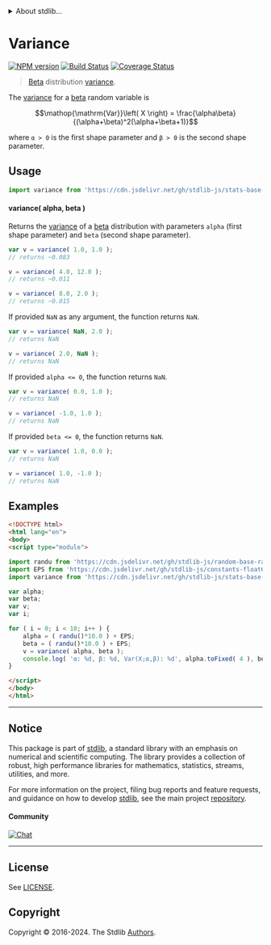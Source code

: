 <!--

@license Apache-2.0

Copyright (c) 2018 The Stdlib Authors.

Licensed under the Apache License, Version 2.0 (the "License");
you may not use this file except in compliance with the License.
You may obtain a copy of the License at

   http://www.apache.org/licenses/LICENSE-2.0

Unless required by applicable law or agreed to in writing, software
distributed under the License is distributed on an "AS IS" BASIS,
WITHOUT WARRANTIES OR CONDITIONS OF ANY KIND, either express or implied.
See the License for the specific language governing permissions and
limitations under the License.

-->


<details>
  <summary>
    About stdlib...
  </summary>
  <p>We believe in a future in which the web is a preferred environment for numerical computation. To help realize this future, we've built stdlib. stdlib is a standard library, with an emphasis on numerical and scientific computation, written in JavaScript (and C) for execution in browsers and in Node.js.</p>
  <p>The library is fully decomposable, being architected in such a way that you can swap out and mix and match APIs and functionality to cater to your exact preferences and use cases.</p>
  <p>When you use stdlib, you can be absolutely certain that you are using the most thorough, rigorous, well-written, studied, documented, tested, measured, and high-quality code out there.</p>
  <p>To join us in bringing numerical computing to the web, get started by checking us out on <a href="https://github.com/stdlib-js/stdlib">GitHub</a>, and please consider <a href="https://opencollective.com/stdlib">financially supporting stdlib</a>. We greatly appreciate your continued support!</p>
</details>

# Variance

[![NPM version][npm-image]][npm-url] [![Build Status][test-image]][test-url] [![Coverage Status][coverage-image]][coverage-url] <!-- [![dependencies][dependencies-image]][dependencies-url] -->

> [Beta][beta-distribution] distribution [variance][variance].

<!-- Section to include introductory text. Make sure to keep an empty line after the intro `section` element and another before the `/section` close. -->

<section class="intro">

The [variance][variance] for a [beta][beta-distribution] random variable is

<!-- <equation class="equation" label="eq:beta_variance" align="center" raw="\operatorname{Var}\left( X \right) = \frac{\alpha\beta}{(\alpha+\beta)^2(\alpha+\beta+1)}" alt="Variance for a beta distribution."> -->

```math
\mathop{\mathrm{Var}}\left( X \right) = \frac{\alpha\beta}{(\alpha+\beta)^2(\alpha+\beta+1)}
```

<!-- <div class="equation" align="center" data-raw-text="\operatorname{Var}\left( X \right) = \frac{\alpha\beta}{(\alpha+\beta)^2(\alpha+\beta+1)}" data-equation="eq:beta_variance">
    <img src="https://cdn.jsdelivr.net/gh/stdlib-js/stdlib@51534079fef45e990850102147e8945fb023d1d0/lib/node_modules/@stdlib/stats/base/dists/beta/variance/docs/img/equation_beta_variance.svg" alt="Variance for a beta distribution.">
    <br>
</div> -->

<!-- </equation> -->

where `α > 0` is the first shape parameter and `β > 0` is the second shape parameter.

</section>

<!-- /.intro -->

<!-- Package usage documentation. -->



<section class="usage">

## Usage

```javascript
import variance from 'https://cdn.jsdelivr.net/gh/stdlib-js/stats-base-dists-beta-variance@esm/index.mjs';
```

#### variance( alpha, beta )

Returns the [variance][variance] of a [beta][beta-distribution] distribution with parameters `alpha` (first shape parameter) and `beta` (second shape parameter).

```javascript
var v = variance( 1.0, 1.0 );
// returns ~0.083

v = variance( 4.0, 12.0 );
// returns ~0.011

v = variance( 8.0, 2.0 );
// returns ~0.015
```

If provided `NaN` as any argument, the function returns `NaN`.

```javascript
var v = variance( NaN, 2.0 );
// returns NaN

v = variance( 2.0, NaN );
// returns NaN
```

If provided `alpha <= 0`, the function returns `NaN`.

```javascript
var v = variance( 0.0, 1.0 );
// returns NaN

v = variance( -1.0, 1.0 );
// returns NaN
```

If provided `beta <= 0`, the function returns `NaN`.

```javascript
var v = variance( 1.0, 0.0 );
// returns NaN

v = variance( 1.0, -1.0 );
// returns NaN
```

</section>

<!-- /.usage -->

<!-- Package usage notes. Make sure to keep an empty line after the `section` element and another before the `/section` close. -->

<section class="notes">

</section>

<!-- /.notes -->

<!-- Package usage examples. -->

<section class="examples">

## Examples

<!-- eslint no-undef: "error" -->

```html
<!DOCTYPE html>
<html lang="en">
<body>
<script type="module">

import randu from 'https://cdn.jsdelivr.net/gh/stdlib-js/random-base-randu@esm/index.mjs';
import EPS from 'https://cdn.jsdelivr.net/gh/stdlib-js/constants-float64-eps@esm/index.mjs';
import variance from 'https://cdn.jsdelivr.net/gh/stdlib-js/stats-base-dists-beta-variance@esm/index.mjs';

var alpha;
var beta;
var v;
var i;

for ( i = 0; i < 10; i++ ) {
    alpha = ( randu()*10.0 ) + EPS;
    beta = ( randu()*10.0 ) + EPS;
    v = variance( alpha, beta );
    console.log( 'α: %d, β: %d, Var(X;α,β): %d', alpha.toFixed( 4 ), beta.toFixed( 4 ), v.toFixed( 4 ) );
}

</script>
</body>
</html>
```

</section>

<!-- /.examples -->

<!-- Section to include cited references. If references are included, add a horizontal rule *before* the section. Make sure to keep an empty line after the `section` element and another before the `/section` close. -->

<section class="references">

</section>

<!-- /.references -->

<!-- Section for related `stdlib` packages. Do not manually edit this section, as it is automatically populated. -->

<section class="related">

</section>

<!-- /.related -->

<!-- Section for all links. Make sure to keep an empty line after the `section` element and another before the `/section` close. -->


<section class="main-repo" >

* * *

## Notice

This package is part of [stdlib][stdlib], a standard library with an emphasis on numerical and scientific computing. The library provides a collection of robust, high performance libraries for mathematics, statistics, streams, utilities, and more.

For more information on the project, filing bug reports and feature requests, and guidance on how to develop [stdlib][stdlib], see the main project [repository][stdlib].

#### Community

[![Chat][chat-image]][chat-url]

---

## License

See [LICENSE][stdlib-license].


## Copyright

Copyright &copy; 2016-2024. The Stdlib [Authors][stdlib-authors].

</section>

<!-- /.stdlib -->

<!-- Section for all links. Make sure to keep an empty line after the `section` element and another before the `/section` close. -->

<section class="links">

[npm-image]: http://img.shields.io/npm/v/@stdlib/stats-base-dists-beta-variance.svg
[npm-url]: https://npmjs.org/package/@stdlib/stats-base-dists-beta-variance

[test-image]: https://github.com/stdlib-js/stats-base-dists-beta-variance/actions/workflows/test.yml/badge.svg?branch=v0.2.0
[test-url]: https://github.com/stdlib-js/stats-base-dists-beta-variance/actions/workflows/test.yml?query=branch:v0.2.0

[coverage-image]: https://img.shields.io/codecov/c/github/stdlib-js/stats-base-dists-beta-variance/main.svg
[coverage-url]: https://codecov.io/github/stdlib-js/stats-base-dists-beta-variance?branch=main

<!--

[dependencies-image]: https://img.shields.io/david/stdlib-js/stats-base-dists-beta-variance.svg
[dependencies-url]: https://david-dm.org/stdlib-js/stats-base-dists-beta-variance/main

-->

[chat-image]: https://img.shields.io/gitter/room/stdlib-js/stdlib.svg
[chat-url]: https://app.gitter.im/#/room/#stdlib-js_stdlib:gitter.im

[stdlib]: https://github.com/stdlib-js/stdlib

[stdlib-authors]: https://github.com/stdlib-js/stdlib/graphs/contributors

[umd]: https://github.com/umdjs/umd
[es-module]: https://developer.mozilla.org/en-US/docs/Web/JavaScript/Guide/Modules

[deno-url]: https://github.com/stdlib-js/stats-base-dists-beta-variance/tree/deno
[deno-readme]: https://github.com/stdlib-js/stats-base-dists-beta-variance/blob/deno/README.md
[umd-url]: https://github.com/stdlib-js/stats-base-dists-beta-variance/tree/umd
[umd-readme]: https://github.com/stdlib-js/stats-base-dists-beta-variance/blob/umd/README.md
[esm-url]: https://github.com/stdlib-js/stats-base-dists-beta-variance/tree/esm
[esm-readme]: https://github.com/stdlib-js/stats-base-dists-beta-variance/blob/esm/README.md
[branches-url]: https://github.com/stdlib-js/stats-base-dists-beta-variance/blob/main/branches.md

[stdlib-license]: https://raw.githubusercontent.com/stdlib-js/stats-base-dists-beta-variance/main/LICENSE

[beta-distribution]: https://en.wikipedia.org/wiki/Beta_distribution

[variance]: https://en.wikipedia.org/wiki/Variance

</section>

<!-- /.links -->
